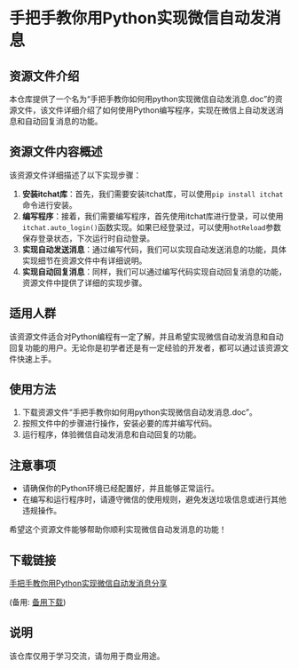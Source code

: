 # 手把手教你用Python实现微信自动发消息

## 资源文件介绍

本仓库提供了一个名为“手把手教你如何用python实现微信自动发消息.doc”的资源文件，该文件详细介绍了如何使用Python编写程序，实现在微信上自动发送消息和自动回复消息的功能。

## 资源文件内容概述

该资源文件详细描述了以下实现步骤：

1. **安装itchat库**：首先，我们需要安装itchat库，可以使用`pip install itchat`命令进行安装。
2. **编写程序**：接着，我们需要编写程序，首先使用itchat库进行登录，可以使用`itchat.auto_login()`函数实现。如果已经登录过，可以使用`hotReload`参数保存登录状态，下次运行时自动登录。
3. **实现自动发送消息**：通过编写代码，我们可以实现自动发送消息的功能，具体实现细节在资源文件中有详细说明。
4. **实现自动回复消息**：同样，我们可以通过编写代码实现自动回复消息的功能，资源文件中提供了详细的实现步骤。

## 适用人群

该资源文件适合对Python编程有一定了解，并且希望实现微信自动发消息和自动回复功能的用户。无论你是初学者还是有一定经验的开发者，都可以通过该资源文件快速上手。

## 使用方法

1. 下载资源文件“手把手教你如何用python实现微信自动发消息.doc”。
2. 按照文件中的步骤进行操作，安装必要的库并编写代码。
3. 运行程序，体验微信自动发消息和自动回复的功能。

## 注意事项

- 请确保你的Python环境已经配置好，并且能够正常运行。
- 在编写和运行程序时，请遵守微信的使用规则，避免发送垃圾信息或进行其他违规操作。

希望这个资源文件能够帮助你顺利实现微信自动发消息的功能！

## 下载链接
[手把手教你用Python实现微信自动发消息分享](https://pan.quark.cn/s/d8dc69ee865a) 

(备用: [备用下载](https://pan.baidu.com/s/1SqLGQDS_2eKSju1ZlrSE1g?pwd=1234))

## 说明

该仓库仅用于学习交流，请勿用于商业用途。
